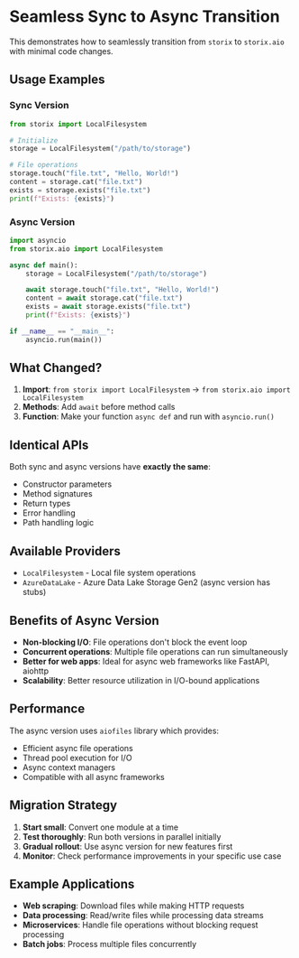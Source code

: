 # Seamless Sync to Async Transition

This demonstrates how to seamlessly transition from `storix` to `storix.aio` with minimal code changes.

## Usage Examples

### Sync Version

```python
from storix import LocalFilesystem

# Initialize
storage = LocalFilesystem("/path/to/storage")

# File operations
storage.touch("file.txt", "Hello, World!")
content = storage.cat("file.txt")
exists = storage.exists("file.txt")
print(f"Exists: {exists}")
```

### Async Version

```python
import asyncio
from storix.aio import LocalFilesystem

async def main():
    storage = LocalFilesystem("/path/to/storage")

    await storage.touch("file.txt", "Hello, World!")
    content = await storage.cat("file.txt")
    exists = await storage.exists("file.txt")
    print(f"Exists: {exists}")

if __name__ == "__main__":
    asyncio.run(main())
```

## What Changed?

1. **Import**: `from storix import LocalFilesystem` → `from storix.aio import LocalFilesystem`
2. **Methods**: Add `await` before method calls
3. **Function**: Make your function `async def` and run with `asyncio.run()`

## Identical APIs

Both sync and async versions have **exactly the same**:

-   Constructor parameters
-   Method signatures
-   Return types
-   Error handling
-   Path handling logic

## Available Providers

-   `LocalFilesystem` - Local file system operations
-   `AzureDataLake` - Azure Data Lake Storage Gen2 (async version has stubs)

## Benefits of Async Version

-   **Non-blocking I/O**: File operations don't block the event loop
-   **Concurrent operations**: Multiple file operations can run simultaneously
-   **Better for web apps**: Ideal for async web frameworks like FastAPI, aiohttp
-   **Scalability**: Better resource utilization in I/O-bound applications

## Performance

The async version uses `aiofiles` library which provides:

-   Efficient async file operations
-   Thread pool execution for I/O
-   Async context managers
-   Compatible with all async frameworks

## Migration Strategy

1. **Start small**: Convert one module at a time
2. **Test thoroughly**: Run both versions in parallel initially
3. **Gradual rollout**: Use async version for new features first
4. **Monitor**: Check performance improvements in your specific use case

## Example Applications

-   **Web scraping**: Download files while making HTTP requests
-   **Data processing**: Read/write files while processing data streams
-   **Microservices**: Handle file operations without blocking request processing
-   **Batch jobs**: Process multiple files concurrently
